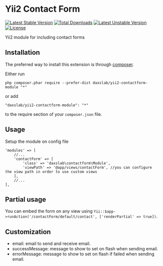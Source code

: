 Yii2 Contact Form
===============

[![Latest Stable Version](https://poser.pugx.org/daxslab/yii2-contactform-module/v/stable.svg)](https://packagist.org/packages/daxslab/yii2-contactform-module)
[![Total Downloads](https://poser.pugx.org/daxslab/yii2-contactform-module/downloads)](https://packagist.org/packages/daxslab/yii2-contactform-module)
[![Latest Unstable Version](https://poser.pugx.org/daxslab/yii2-contactform-module/v/unstable.svg)](https://packagist.org/packages/daxslab/yii2-contactform-module)
[![License](https://poser.pugx.org/daxslab/yii2-contactform-module/license.svg)](https://packagist.org/packages/daxslab/yii2-contactform-module)

Yii2 module for including contact forms

Installation
------------

The preferred way to install this extension is through [composer](http://getcomposer.org/download/).

Either run

```
php composer.phar require --prefer-dist daxslab/yii2-contactform-module "*"
```

or add

```
"daxslab/yii2-contactform-module": "*"
```

to the require section of your `composer.json` file.

Usage
-----

Setup the module on config file

```
'modules' => [
    //...
    'contactForm' => [
        'class' => 'daxslab\contactform\Module',
        'viewPath' => '@app/views/contactForm', //you can configure the view path in order to use custom views
    ],
    //...
],
```

Partial usage
-------------

You can embed the form on any view using `Yii::$app->runAction('/contactForm/default/contact', ['renderPartial' => true])`.

Customization
-------------

- email: email to send and receive email.
- successMessage: message to show to set on flash when sending email.
- errorMessage: message to show to set on flash if failed when sending email.

